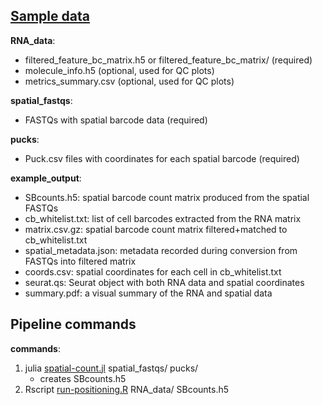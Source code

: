## [Sample data](https://drive.google.com/drive/folders/1BvupJwPw2le1KyIL0-4qyzA6yWOwXCjz?usp=drive_link)

**RNA_data**:
* filtered_feature_bc_matrix.h5 or filtered_feature_bc_matrix/ (required)
* molecule_info.h5 (optional, used for QC plots)
* metrics_summary.csv (optional, used for QC plots)

**spatial_fastqs**:
* FASTQs with spatial barcode data (required)

**pucks**:
* Puck.csv files with coordinates for each spatial barcode (required)

**example_output**:  
* SBcounts.h5: spatial barcode count matrix produced from the spatial FASTQs
* cb_whitelist.txt: list of cell barcodes extracted from the RNA matrix
* matrix.csv.gz: spatial barcode count matrix filtered+matched to cb_whitelist.txt
* spatial_metadata.json: metadata recorded during conversion from FASTQs into filtered matrix
* coords.csv: spatial coordinates for each cell in cb_whitelist.txt
* seurat.qs: Seurat object with both RNA data and spatial coordinates
* summary.pdf: a visual summary of the RNA and spatial data

## Pipeline commands

**commands**:
1. julia [spatial-count.jl](https://github.com/MacoskoLab/Macosko-Pipelines/tree/main/spatial-count) spatial_fastqs/ pucks/
    * creates SBcounts.h5
2. Rscript [run-positioning.R](https://github.com/MacoskoLab/Macosko-Pipelines/tree/main/positioning) RNA_data/ SBcounts.h5
